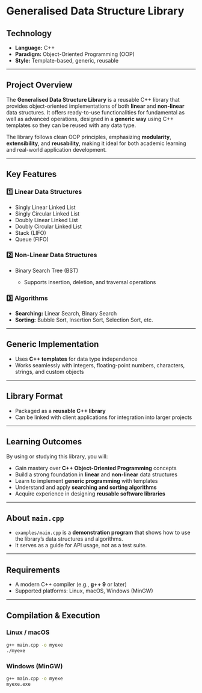 # Generalised Data Structure Library

## Technology

* **Language:** C++
* **Paradigm:** Object-Oriented Programming (OOP)
* **Style:** Template-based, generic, reusable

---

## Project Overview

The **Generalised Data Structure Library** is a reusable C++ library that provides object-oriented implementations of both **linear** and **non-linear** data structures.
It offers ready-to-use functionalities for fundamental as well as advanced operations, designed in a **generic way** using C++ templates so they can be reused with any data type.

The library follows clean OOP principles, emphasizing **modularity**, **extensibility**, and **reusability**, making it ideal for both academic learning and real-world application development.

---

## Key Features

### 1️⃣ Linear Data Structures

* Singly Linear Linked List
* Singly Circular Linked List
* Doubly Linear Linked List
* Doubly Circular Linked List
* Stack (LIFO)
* Queue (FIFO)

### 2️⃣ Non-Linear Data Structures

* Binary Search Tree (BST)

  * Supports insertion, deletion, and traversal operations

### 3️⃣ Algorithms

* **Searching:** Linear Search, Binary Search
* **Sorting:** Bubble Sort, Insertion Sort, Selection Sort, etc.

---

## Generic Implementation

* Uses **C++ templates** for data type independence
* Works seamlessly with integers, floating-point numbers, characters, strings, and custom objects

---

## Library Format

* Packaged as a **reusable C++ library**
* Can be linked with client applications for integration into larger projects

---

## Learning Outcomes

By using or studying this library, you will:

* Gain mastery over **C++ Object-Oriented Programming** concepts
* Build a strong foundation in **linear** and **non-linear** data structures
* Learn to implement **generic programming** with templates
* Understand and apply **searching and sorting algorithms**
* Acquire experience in designing **reusable software libraries**

---

## About `main.cpp`

* `examples/main.cpp` is a **demonstration program** that shows how to use the library’s data structures and algorithms.
* It serves as a guide for API usage, not as a test suite.

---

## Requirements

* A modern C++ compiler (e.g., **g++ 9** or later)
* Supported platforms: Linux, macOS, Windows (MinGW)

---

## Compilation & Execution

### Linux / macOS

```bash
g++ main.cpp -o myexe
./myexe
```

### Windows (MinGW)

```cmd
g++ main.cpp -o myexe
myexe.exe
```
